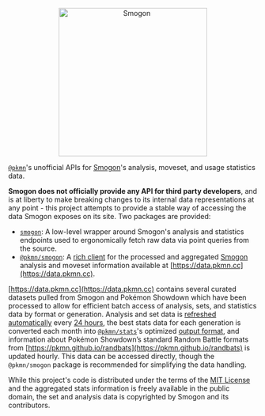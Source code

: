 <p align="center">
  <a href="https://www.smogon.com/">
    <img alt="Smogon" height="300" src="https://www.smogon.com/media/zracknel-beta.svg.m.1" />
  </a>
</p>

[`@pkmn`](https://pkmn.cc/@pkmn/)'s unofficial APIs for [Smogon](https://smogon.com)'s analysis,
moveset, and usage statistics data.

**Smogon does not officially provide any API for third party developers**, and is at liberty to make
breaking changes to its internal data representations at any point - this project attempts to
provide a stable way of accessing the data Smogon exposes on its site. Two packages are provided:

- [`smogon`](https://github.com/pkmn/smogon/tree/master/smogon): A low-level wrapper around Smogon's
  analysis and statistics endpoints used to ergonomically fetch raw data via point queries from the
  source.
- [`@pkmn/smogon`](https://github.com/pkmn/smogon/tree/master/pkmn): A [rich
  client](https://en.wikipedia.org/wiki/Rich_client) for the processed and aggregated
  [Smogon](https://smogon.com) analysis and moveset information available at
  [https://data.pkmn.cc](https://data.pkmn.cc).

[https://data.pkmn.cc](https://data.pkmn.cc) contains several curated datasets pulled from Smogon
and Pokémon Showdown which have been processed to allow for efficient batch access of analysis,
sets, and statistics data by format or generation. Analysis and set data is [refreshed
automatically](https://simonwillison.net/2020/Oct/9/git-scraping/) every [24
hours](https://github.com/pkmn/smogon/tree/master/.github/workflows/update-sets.yml), the best stats
data for each generation is converted each month into
[`@pkmn/stats`](https://github.com/pkmn/stats)'s optimized [output
format](https://github.com/pkmn/stats/blob/master/stats/OUTPUT.md), and information about Pokémon
Showdown’s standard Random Battle formats from
[https://pkmn.github.io/randbats](https://pkmn.github.io/randbats) is updated hourly. This data can
be accessed directly, though the `@pkmn/smogon` package is recommended for simplifying the data
handling.

While this project's code is distributed under the terms of the [MIT
License](https://github.com/pkmn/smogon/tree/master/LICENSE) and the aggregated stats information is
freely available in the public domain, the set and analysis data is copyrighted by Smogon and its
contributors.
